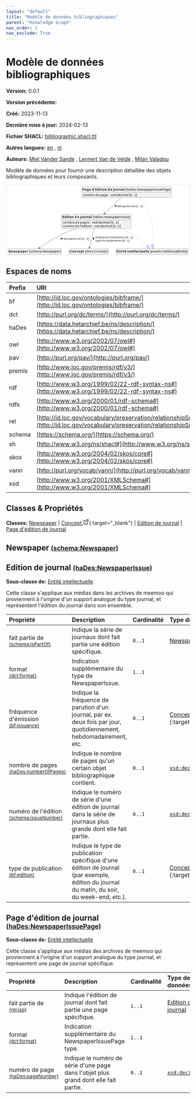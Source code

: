 ```yaml
---
layout: "default"
title: "Modèle de données bibliographiques"
parent: "Knowledge Graph"
nav_order: 1
nav_exclude: True
---
```

<svg xmlns="http://www.w3.org/2000/svg" style="display: none;"><symbol id="svg-external-link" width="24" height="24" viewBox="0 0 24 24" fill="none" stroke="currentColor" stroke-width="2" stroke-linecap="round" stroke-linejoin="round" class="feather feather-external-link"><title id="svg-external-link-title">(external link)</title><path d="M18 13v6a2 2 0 0 1-2 2H5a2 2 0 0 1-2-2V8a2 2 0 0 1 2-2h6"></path><polyline points="15 3 21 3 21 9"></polyline><line x1="10" y1="14" x2="21" y2="3"></line> </symbol></svg>

Modèle de données bibliographiques
====================

**Version:** 0.0.1

**Version précédente:** 

**Créé:** 2023-11-13

**Dernière mise à jour:** 2024-02-13

**Fichier SHACL:** [bibliographic.shacl.ttl](bibliographic.shacl.ttl)

**Autres langues:**
[en](../en)
, [nl](../nl)

**Auteurs:**
[Miel Vander Sande](mailto:miel.vandersande@meemoo.be)
, [Lennert Van de Velde](mailto:lennert.vandevelde@meemoo.be)
, [Milan Valadou](mailto:milan.valadou@meemoo.be)


Modèle de données pour fournir une description détaillée des objets bibliographiques et leurs composants.

<div class="wrap">
  <div class="zoom">
  <svg xmlns="http://www.w3.org/2000/svg" xmlns:xlink="http://www.w3.org/1999/xlink" contentStyleType="text/css" preserveAspectRatio="none" version="1.1" viewBox="0 0 850 326" zoomAndPan="magnify"><defs/><g><a href="#schema%3ANewspaper" target="_top" title="#schema%3ANewspaper" xlink:actuate="onRequest" xlink:href="#schema%3ANewspaper" xlink:show="new" xlink:title="#schema%3ANewspaper" xlink:type="simple"><g id="elem_schema_Newspaper"><rect codeLine="15" fill="#F1F1F1" height="26.2969" id="schema_Newspaper" rx="3.5" ry="3.5" style="stroke:#181818;stroke-width:0.5;" width="248" x="7" y="294"/><text fill="#000000" font-family="sans-serif" font-size="14" font-weight="bold" lengthAdjust="spacing" textLength="90" x="10" y="311.9951">Newspaper</text><text fill="#000000" font-family="sans-serif" font-size="14" lengthAdjust="spacing" textLength="4" x="100" y="311.9951"> </text><text fill="#000000" font-family="sans-serif" font-size="14" lengthAdjust="spacing" textLength="148" x="104" y="311.9951">(schema:Newspaper)</text></g></a><a href="../../terms/fr#skos%3AConcept" target="_top" title="../../terms/fr#skos%3AConcept" xlink:actuate="onRequest" xlink:href="../../terms/fr#skos%3AConcept" xlink:show="new" xlink:title="../../terms/fr#skos%3AConcept" xlink:type="simple"><g id="elem_skos_Concept"><rect codeLine="16" fill="#F1F1F1" height="26.2969" id="skos_Concept" rx="3.5" ry="3.5" style="stroke:#181818;stroke-width:0.5;" width="183" x="290.5" y="294"/><text fill="#000000" font-family="sans-serif" font-size="14" font-weight="bold" lengthAdjust="spacing" textLength="66" x="293.5" y="311.9951">Concept</text><text fill="#000000" font-family="sans-serif" font-size="14" lengthAdjust="spacing" textLength="4" x="359.5" y="311.9951"> </text><text fill="#000000" font-family="sans-serif" font-size="14" lengthAdjust="spacing" textLength="107" x="363.5" y="311.9951">(skos:Concept)</text></g></a><a href="#haDes%3ANewspaperIssue" target="_top" title="#haDes%3ANewspaperIssue" xlink:actuate="onRequest" xlink:href="#haDes%3ANewspaperIssue" xlink:show="new" xlink:title="#haDes%3ANewspaperIssue" xlink:type="simple"><g id="elem_haDes_NewspaperIssue"><rect codeLine="17" fill="#F1F1F1" height="66.8906" id="haDes_NewspaperIssue" rx="3.5" ry="3.5" style="stroke:#181818;stroke-width:0.5;" width="322" x="256" y="135"/><text fill="#000000" font-family="sans-serif" font-size="14" font-weight="bold" lengthAdjust="spacing" textLength="53" x="259" y="152.9951">Edition</text><text fill="#000000" font-family="sans-serif" font-size="14" font-weight="bold" lengthAdjust="spacing" textLength="5" x="312" y="152.9951"> </text><text fill="#000000" font-family="sans-serif" font-size="14" font-weight="bold" lengthAdjust="spacing" textLength="20" x="317" y="152.9951">de</text><text fill="#000000" font-family="sans-serif" font-size="14" font-weight="bold" lengthAdjust="spacing" textLength="5" x="337" y="152.9951"> </text><text fill="#000000" font-family="sans-serif" font-size="14" font-weight="bold" lengthAdjust="spacing" textLength="54" x="342" y="152.9951">journal</text><text fill="#000000" font-family="sans-serif" font-size="14" lengthAdjust="spacing" textLength="4" x="396" y="152.9951"> </text><text fill="#000000" font-family="sans-serif" font-size="14" lengthAdjust="spacing" textLength="175" x="400" y="152.9951">(haDes:NewspaperIssue)</text><line style="stroke:#181818;stroke-width:0.5;" x1="257" x2="577" y1="161.2969" y2="161.2969"/><text fill="#000000" font-family="sans-serif" font-size="14" lengthAdjust="spacing" textLength="54" x="262" y="178.292">nombre</text><text fill="#000000" font-family="sans-serif" font-size="14" lengthAdjust="spacing" textLength="4" x="316" y="178.292"> </text><text fill="#000000" font-family="sans-serif" font-size="14" lengthAdjust="spacing" textLength="18" x="320" y="178.292">de</text><text fill="#000000" font-family="sans-serif" font-size="14" lengthAdjust="spacing" textLength="4" x="338" y="178.292"> </text><text fill="#000000" font-family="sans-serif" font-size="14" lengthAdjust="spacing" textLength="43" x="342" y="178.292">pages</text><text fill="#000000" font-family="sans-serif" font-size="14" lengthAdjust="spacing" textLength="4" x="385" y="178.292"> </text><text fill="#000000" font-family="sans-serif" font-size="14" lengthAdjust="spacing" textLength="5" x="389" y="178.292">:</text><text fill="#000000" font-family="sans-serif" font-size="14" lengthAdjust="spacing" textLength="4" x="394" y="178.292"> </text><text fill="#000000" font-family="sans-serif" font-size="14" font-style="italic" lengthAdjust="spacing" textLength="82" x="398" y="178.292">xsd:decimal</text><text fill="#000000" font-family="sans-serif" font-size="14" lengthAdjust="spacing" textLength="4" x="480" y="178.292"> </text><text fill="#000000" font-family="sans-serif" font-size="14" lengthAdjust="spacing" textLength="36" x="484" y="178.292">[0..1]</text><text fill="#000000" font-family="sans-serif" font-size="14" lengthAdjust="spacing" textLength="54" x="262" y="194.5889">numéro</text><text fill="#000000" font-family="sans-serif" font-size="14" lengthAdjust="spacing" textLength="4" x="316" y="194.5889"> </text><text fill="#000000" font-family="sans-serif" font-size="14" lengthAdjust="spacing" textLength="18" x="320" y="194.5889">de</text><text fill="#000000" font-family="sans-serif" font-size="14" lengthAdjust="spacing" textLength="4" x="338" y="194.5889"> </text><text fill="#000000" font-family="sans-serif" font-size="14" lengthAdjust="spacing" textLength="53" x="342" y="194.5889">l'édition</text><text fill="#000000" font-family="sans-serif" font-size="14" lengthAdjust="spacing" textLength="4" x="395" y="194.5889"> </text><text fill="#000000" font-family="sans-serif" font-size="14" lengthAdjust="spacing" textLength="5" x="399" y="194.5889">:</text><text fill="#000000" font-family="sans-serif" font-size="14" lengthAdjust="spacing" textLength="4" x="404" y="194.5889"> </text><text fill="#000000" font-family="sans-serif" font-size="14" font-style="italic" lengthAdjust="spacing" textLength="82" x="408" y="194.5889">xsd:decimal</text><text fill="#000000" font-family="sans-serif" font-size="14" lengthAdjust="spacing" textLength="4" x="490" y="194.5889"> </text><text fill="#000000" font-family="sans-serif" font-size="14" lengthAdjust="spacing" textLength="36" x="494" y="194.5889">[0..1]</text></g></a><a href="#premis%3AIntellectualEntity" target="_top" title="#premis%3AIntellectualEntity" xlink:actuate="onRequest" xlink:href="#premis%3AIntellectualEntity" xlink:show="new" xlink:title="#premis%3AIntellectualEntity" xlink:type="simple"><g id="elem_premis_IntellectualEntity"><rect codeLine="20" fill="#F1F1F1" height="26.2969" id="premis_IntellectualEntity" rx="3.5" ry="3.5" style="stroke:#181818;stroke-width:0.5;" width="335" x="508.5" y="294"/><text fill="#000000" font-family="sans-serif" font-size="14" font-weight="bold" lengthAdjust="spacing" textLength="45" x="511.5" y="311.9951">Entité</text><text fill="#000000" font-family="sans-serif" font-size="14" font-weight="bold" lengthAdjust="spacing" textLength="5" x="556.5" y="311.9951"> </text><text fill="#000000" font-family="sans-serif" font-size="14" font-weight="bold" lengthAdjust="spacing" textLength="101" x="561.5" y="311.9951">intellectuelle</text><text fill="#000000" font-family="sans-serif" font-size="14" lengthAdjust="spacing" textLength="4" x="662.5" y="311.9951"> </text><text fill="#000000" font-family="sans-serif" font-size="14" lengthAdjust="spacing" textLength="174" x="666.5" y="311.9951">(premis:IntellectualEntity)</text></g></a><a href="#haDes%3ANewspaperIssuePage" target="_top" title="#haDes%3ANewspaperIssuePage" xlink:actuate="onRequest" xlink:href="#haDes%3ANewspaperIssuePage" xlink:show="new" xlink:title="#haDes%3ANewspaperIssuePage" xlink:type="simple"><g id="elem_haDes_NewspaperIssuePage"><rect codeLine="19" fill="#F1F1F1" height="50.5938" id="haDes_NewspaperIssuePage" rx="3.5" ry="3.5" style="stroke:#181818;stroke-width:0.5;" width="416" x="350" y="7"/><text fill="#000000" font-family="sans-serif" font-size="14" font-weight="bold" lengthAdjust="spacing" textLength="39" x="353" y="24.9951">Page</text><text fill="#000000" font-family="sans-serif" font-size="14" font-weight="bold" lengthAdjust="spacing" textLength="5" x="392" y="24.9951"> </text><text fill="#000000" font-family="sans-serif" font-size="14" font-weight="bold" lengthAdjust="spacing" textLength="68" x="397" y="24.9951">d'édition</text><text fill="#000000" font-family="sans-serif" font-size="14" font-weight="bold" lengthAdjust="spacing" textLength="5" x="465" y="24.9951"> </text><text fill="#000000" font-family="sans-serif" font-size="14" font-weight="bold" lengthAdjust="spacing" textLength="20" x="470" y="24.9951">de</text><text fill="#000000" font-family="sans-serif" font-size="14" font-weight="bold" lengthAdjust="spacing" textLength="5" x="490" y="24.9951"> </text><text fill="#000000" font-family="sans-serif" font-size="14" font-weight="bold" lengthAdjust="spacing" textLength="54" x="495" y="24.9951">journal</text><text fill="#000000" font-family="sans-serif" font-size="14" lengthAdjust="spacing" textLength="4" x="549" y="24.9951"> </text><text fill="#000000" font-family="sans-serif" font-size="14" lengthAdjust="spacing" textLength="210" x="553" y="24.9951">(haDes:NewspaperIssuePage)</text><line style="stroke:#181818;stroke-width:0.5;" x1="351" x2="765" y1="33.2969" y2="33.2969"/><text fill="#000000" font-family="sans-serif" font-size="14" lengthAdjust="spacing" textLength="54" x="356" y="50.292">numéro</text><text fill="#000000" font-family="sans-serif" font-size="14" lengthAdjust="spacing" textLength="4" x="410" y="50.292"> </text><text fill="#000000" font-family="sans-serif" font-size="14" lengthAdjust="spacing" textLength="18" x="414" y="50.292">de</text><text fill="#000000" font-family="sans-serif" font-size="14" lengthAdjust="spacing" textLength="4" x="432" y="50.292"> </text><text fill="#000000" font-family="sans-serif" font-size="14" lengthAdjust="spacing" textLength="35" x="436" y="50.292">page</text><text fill="#000000" font-family="sans-serif" font-size="14" lengthAdjust="spacing" textLength="4" x="471" y="50.292"> </text><text fill="#000000" font-family="sans-serif" font-size="14" lengthAdjust="spacing" textLength="5" x="475" y="50.292">:</text><text fill="#000000" font-family="sans-serif" font-size="14" lengthAdjust="spacing" textLength="4" x="480" y="50.292"> </text><text fill="#000000" font-family="sans-serif" font-size="14" font-style="italic" lengthAdjust="spacing" textLength="82" x="484" y="50.292">xsd:decimal</text><text fill="#000000" font-family="sans-serif" font-size="14" lengthAdjust="spacing" textLength="4" x="566" y="50.292"> </text><text fill="#000000" font-family="sans-serif" font-size="14" lengthAdjust="spacing" textLength="36" x="570" y="50.292">[0..1]</text></g></a><g id="link_haDes_NewspaperIssue_premis_IntellectualEntity"><path codeLine="26" d="M528.17,202.02 C550.02,210.38 572.27,220.37 592,232 C621.47,249.37 637.8368,264.6724 652.8668,280.7724 " fill="none" id="haDes_NewspaperIssue-to-premis_IntellectualEntity" style="stroke:#0000FF;stroke-width:1.0;stroke-dasharray:1.0,3.0;"/><polygon fill="none" points="665.15,293.93,657.2527,276.678,648.4809,284.8668,665.15,293.93" style="stroke:#0000FF;stroke-width:1.0;"/></g><g id="link_haDes_NewspaperIssue_schema_Newspaper"><path codeLine="30" d="M320.24,202 C296.86,210.86 272.22,221.07 250,232 C212.02,250.69 175.6176,274.7367 153.0476,290.4167 " fill="none" id="haDes_NewspaperIssue-to-schema_Newspaper" style="stroke:#454645;stroke-width:1.0;"/><polygon fill="#454645" points="148.12,293.84,157.7936,291.9901,152.2263,290.9872,153.2291,285.42,148.12,293.84" style="stroke:#454645;stroke-width:1.0;"/><polygon fill="#000000" points="250.58,250.4038,259.9498,248.7734,257.2019,243.5774,250.58,250.4038" style="stroke:#000000;stroke-width:1.0;"/><text fill="#000000" font-family="sans-serif" font-size="13" lengthAdjust="spacing" textLength="20" x="264" y="252.5669">fait</text><text fill="#000000" font-family="sans-serif" font-size="13" lengthAdjust="spacing" textLength="4" x="284" y="252.5669"> </text><text fill="#000000" font-family="sans-serif" font-size="13" lengthAdjust="spacing" textLength="37" x="288" y="252.5669">partie</text><text fill="#000000" font-family="sans-serif" font-size="13" lengthAdjust="spacing" textLength="4" x="325" y="252.5669"> </text><text fill="#000000" font-family="sans-serif" font-size="13" lengthAdjust="spacing" textLength="16" x="329" y="252.5669">de</text><text fill="#000000" font-family="sans-serif" font-size="13" lengthAdjust="spacing" textLength="4" x="345" y="252.5669"> </text><text fill="#000000" font-family="sans-serif" font-size="13" lengthAdjust="spacing" textLength="34" x="349" y="252.5669">[0..1]</text></g><g id="link_haDes_NewspaperIssue_skos_Concept"><path codeLine="31" d="M407.23,202.17 C404.46,211.75 401.52,222.27 399,232 C393.39,253.7 388.9918,273.3442 385.8318,288.0342 " fill="none" id="haDes_NewspaperIssue-to-skos_Concept" style="stroke:#454645;stroke-width:1.0;"/><polygon fill="#454645" points="384.57,293.9,390.3733,285.9425,385.6215,289.0118,382.5522,284.2601,384.57,293.9" style="stroke:#454645;stroke-width:1.0;"/><polygon fill="#000000" points="402.7909,252.9844,407.8299,244.9184,402.1265,243.4971,402.7909,252.9844" style="stroke:#000000;stroke-width:1.0;"/><text fill="#000000" font-family="sans-serif" font-size="13" lengthAdjust="spacing" textLength="64" x="413" y="245.0669">fréquence</text><text fill="#000000" font-family="sans-serif" font-size="13" lengthAdjust="spacing" textLength="4" x="477" y="245.0669"> </text><text fill="#000000" font-family="sans-serif" font-size="13" lengthAdjust="spacing" textLength="68" x="481" y="245.0669">d'émission</text><text fill="#000000" font-family="sans-serif" font-size="13" lengthAdjust="spacing" textLength="4" x="549" y="245.0669"> </text><text fill="#000000" font-family="sans-serif" font-size="13" lengthAdjust="spacing" textLength="34" x="553" y="245.0669">[0..1]</text><text fill="#000000" font-family="sans-serif" font-size="13" lengthAdjust="spacing" textLength="28" x="413" y="260.1997">type</text><text fill="#000000" font-family="sans-serif" font-size="13" lengthAdjust="spacing" textLength="4" x="441" y="260.1997"> </text><text fill="#000000" font-family="sans-serif" font-size="13" lengthAdjust="spacing" textLength="16" x="445" y="260.1997">de</text><text fill="#000000" font-family="sans-serif" font-size="13" lengthAdjust="spacing" textLength="4" x="461" y="260.1997"> </text><text fill="#000000" font-family="sans-serif" font-size="13" lengthAdjust="spacing" textLength="69" x="465" y="260.1997">publication</text><text fill="#000000" font-family="sans-serif" font-size="13" lengthAdjust="spacing" textLength="4" x="534" y="260.1997"> </text><text fill="#000000" font-family="sans-serif" font-size="13" lengthAdjust="spacing" textLength="34" x="538" y="260.1997">[0..1]</text></g><g id="link_haDes_NewspaperIssuePage_premis_IntellectualEntity"><path codeLine="34" d="M611.58,58.09 C623.65,66.01 635.18,75.94 643,88 C686.75,155.44 682.7251,241.0197 679.2151,276.0397 " fill="none" id="haDes_NewspaperIssuePage-to-premis_IntellectualEntity" style="stroke:#0000FF;stroke-width:1.0;stroke-dasharray:1.0,3.0;"/><polygon fill="none" points="677.42,293.95,685.1852,276.6381,673.245,275.4414,677.42,293.95" style="stroke:#0000FF;stroke-width:1.0;"/></g><g id="link_haDes_NewspaperIssuePage_haDes_NewspaperIssue"><path codeLine="37" d="M532.14,58.08 C509.4,79.69 480.4894,107.1669 455.5594,130.8569 " fill="none" id="haDes_NewspaperIssuePage-to-haDes_NewspaperIssue" style="stroke:#454645;stroke-width:1.0;"/><polygon fill="#454645" points="451.21,134.99,460.4895,131.69,454.8345,131.5458,454.9788,125.8907,451.21,134.99" style="stroke:#454645;stroke-width:1.0;"/><polygon fill="#000000" points="502.3756,100.0108,510.9568,95.9102,506.9076,91.6495,502.3756,100.0108" style="stroke:#000000;stroke-width:1.0;"/><text fill="#000000" font-family="sans-serif" font-size="13" lengthAdjust="spacing" textLength="20" x="515" y="101.0669">fait</text><text fill="#000000" font-family="sans-serif" font-size="13" lengthAdjust="spacing" textLength="4" x="535" y="101.0669"> </text><text fill="#000000" font-family="sans-serif" font-size="13" lengthAdjust="spacing" textLength="37" x="539" y="101.0669">partie</text><text fill="#000000" font-family="sans-serif" font-size="13" lengthAdjust="spacing" textLength="4" x="576" y="101.0669"> </text><text fill="#000000" font-family="sans-serif" font-size="13" lengthAdjust="spacing" textLength="16" x="580" y="101.0669">de</text><text fill="#000000" font-family="sans-serif" font-size="13" lengthAdjust="spacing" textLength="4" x="596" y="101.0669"> </text><text fill="#000000" font-family="sans-serif" font-size="13" lengthAdjust="spacing" textLength="34" x="600" y="101.0669">[1..1]</text></g></g></svg>
  </div>
</div>

## Espaces de noms

| Prefix | URI      |
| :----- | :------- |
| bf     | [http://id.loc.gov/ontologies/bibframe/](http://id.loc.gov/ontologies/bibframe/) |
| dct     | [http://purl.org/dc/terms/](http://purl.org/dc/terms/) |
| haDes     | [https://data.hetarchief.be/ns/description/](https://data.hetarchief.be/ns/description/) |
| owl     | [http://www.w3.org/2002/07/owl#](http://www.w3.org/2002/07/owl#) |
| pav     | [http://purl.org/pav/](http://purl.org/pav/) |
| premis     | [http://www.loc.gov/premis/rdf/v3/](http://www.loc.gov/premis/rdf/v3/) |
| rdf     | [http://www.w3.org/1999/02/22-rdf-syntax-ns#](http://www.w3.org/1999/02/22-rdf-syntax-ns#) |
| rdfs     | [http://www.w3.org/2000/01/rdf-schema#](http://www.w3.org/2000/01/rdf-schema#) |
| rel     | [http://id.loc.gov/vocabulary/preservation/relationshipSubType/](http://id.loc.gov/vocabulary/preservation/relationshipSubType/) |
| schema     | [https://schema.org/](https://schema.org/) |
| sh     | [http://www.w3.org/ns/shacl#](http://www.w3.org/ns/shacl#) |
| skos     | [http://www.w3.org/2004/02/skos/core#](http://www.w3.org/2004/02/skos/core#) |
| vann     | [http://purl.org/vocab/vann/](http://purl.org/vocab/vann/) |
| xsd     | [http://www.w3.org/2001/XMLSchema#](http://www.w3.org/2001/XMLSchema#) |

## Classes & Propriétés

**Classes:** 
 [Newspaper](#schema%3ANewspaper) |  [Concept <svg class="svg-external-link" viewBox="0 0 24 24" aria-labelledby="svg-external-link-title"><use xlink:href="#svg-external-link"></use></svg>](../../terms/fr#skos%3AConcept){:target="_blank"} |  [Edition de journal](#haDes%3ANewspaperIssue) |  [Page d'édition de journal](#haDes%3ANewspaperIssuePage)
## <a id="schema%3ANewspaper"></a>Newspaper <small>[(schema:Newspaper)](https://schema.org/Newspaper)</small>





## <a id="haDes%3ANewspaperIssue"></a>Edition de journal <small>[(haDes:NewspaperIssue)](https://data.hetarchief.be/ns/description/NewspaperIssue)</small>


**Sous-classe de:** 
[Entité intellectuelle](#premis%3AIntellectualEntity)

Cette classe s'applique aux médias dans les archives de meemoo qui proviennent à l'origine d'un support analogue du type journal, et représentent l'édition du journal dans son ensemble.

| Propriété | Description | Cardinalité | Type de données |
| :------ | :---------- | :---------- | :------- |
| <a id='schema%3AisPartOf'></a>fait partie de <br> <small>[(schema:isPartOf)](https://schema.org/isPartOf)</small> | Indique la série de journaux dont fait partie une édition spécifique. | `0..1` | [Newspaper](#schema%3ANewspaper)  |
| <a id='dct%3Aformat'></a>format <br> <small>[(dct:format)](http://purl.org/dc/terms/format)</small> | Indication supplémentaire du type de NewspaperIssue. | `1..1` |   |
| <a id='bf%3Aissuance'></a>fréquence d'émission <br> <small>[(bf:issuance)](http://id.loc.gov/ontologies/bibframe/issuance)</small> | Indique la fréquence de parution d'un journal, par ex. deux fois par jour, quotidiennement, hebdomadairement, etc. | `0..1` | [Concept <svg class="svg-external-link" viewBox="0 0 24 24" aria-labelledby="svg-external-link-title"><use xlink:href="#svg-external-link"></use></svg>](../../terms/fr#skos%3AConcept){:target="_blank"}  |
| <a id='haDes%3AnumberOfPages'></a>nombre de pages <br> <small>[(haDes:numberOfPages)](https://data.hetarchief.be/ns/description/numberOfPages)</small> | Indique le nombre de pages qu'un certain objet bibliographique contient. | `0..1` | [`xsd:decimal`](http://www.w3.org/2001/XMLSchema#decimal)  |
| <a id='schema%3AissueNumber'></a>numéro de l'édition <br> <small>[(schema:issueNumber)](https://schema.org/issueNumber)</small> | Indique le numéro de série d'une édition de journal dans la série de journaux plus grande dont elle fait partie. | `0..1` | [`xsd:decimal`](http://www.w3.org/2001/XMLSchema#decimal)  |
| <a id='bf%3Aedition'></a>type de publication <br> <small>[(bf:edition)](http://id.loc.gov/ontologies/bibframe/edition)</small> | Indique le type de publication spécifique d'une édition de journal (par exemple, édition du journal du matin, du soir, du week-end, etc.). | `0..1` | [Concept <svg class="svg-external-link" viewBox="0 0 24 24" aria-labelledby="svg-external-link-title"><use xlink:href="#svg-external-link"></use></svg>](../../terms/fr#skos%3AConcept){:target="_blank"}  |



## <a id="haDes%3ANewspaperIssuePage"></a>Page d'édition de journal <small>[(haDes:NewspaperIssuePage)](https://data.hetarchief.be/ns/description/NewspaperIssuePage)</small>


**Sous-classe de:** 
[Entité intellectuelle](#premis%3AIntellectualEntity)

Cette classe s'applique aux médias des archives de meemoo qui proviennent à l'origine d'un support analogue du type journal, et représentent une page de journal spécifique.

| Propriété | Description | Cardinalité | Type de données |
| :------ | :---------- | :---------- | :------- |
| <a id='rel%3Aisp'></a>fait partie de <br> <small>[(rel:isp)](http://id.loc.gov/vocabulary/preservation/relationshipSubType/isp)</small> | Indique l'édition de journal dont fait partie une page spécifique. | `1..1` | [Edition de journal](#haDes%3ANewspaperIssue)  |
| <a id='dct%3Aformat'></a>format <br> <small>[(dct:format)](http://purl.org/dc/terms/format)</small> | Indication supplémentaire du NewspaperIssuePage type. | `1..1` |   |
| <a id='haDes%3ApageNumber'></a>numéro de page <br> <small>[(haDes:pageNumber)](https://data.hetarchief.be/ns/description/pageNumber)</small> | Indique le numéro de série d'une page dans l'objet plus grand dont elle fait partie. | `0..1` | [`xsd:decimal`](http://www.w3.org/2001/XMLSchema#decimal)  |



[^1]: Étiquettes de langue uniques requises
<style>
.zoom > svg {
    width: 100%;
    height: auto;
    background-color: #fff;
}

.zoom > svg text{
   -webkit-user-select: none;
   -moz-user-select: none;
   -ms-user-select: none;
   user-select: none;
}

.wrap {
  overflow: hidden;
  border: 1px solid #E6E6E6;
}

.zoom {
  position: relative;
}

.zoom:hover {
  transform: scale(2.0); cursor: grab;
}
.svg-external-link {
  width: 16px;
  height: 16px;
}
</style>
<script>
var svg = document.querySelector('svg[zoomAndPan="magnify"]');
var zoomDiv = document.querySelector('.zoom');
zoomDiv.addEventListener('mouseleave', onMouseOutZoomDiv);
if (window.PointerEvent) {
  svg.addEventListener('pointerdown', onPointerDown);
  svg.addEventListener('pointerup', onPointerUp);
  svg.addEventListener('pointerleave', onPointerUp); 
  svg.addEventListener('pointermove', onPointerMove); 
} else {

  svg.addEventListener('mousedown', onPointerDown); 
  svg.addEventListener('mouseup', onPointerUp); 
  svg.addEventListener('mouseleave', onPointerUp); 
  svg.addEventListener('mousemove', onPointerMove); 

  svg.addEventListener('touchstart', onPointerDown);
  svg.addEventListener('touchend', onPointerUp);
  svg.addEventListener('touchmove', onPointerMove); 
}

function getPointFromEvent (event) {
  var point = {x:0, y:0};
  if (event.targetTouches) {
    point.x = event.targetTouches[0].clientX;
    point.y = event.targetTouches[0].clientY;
  } else {
    point.x = event.clientX;
    point.y = event.clientY;
  }
  
  return point;
}

var isPointerDown = false;

var pointerOrigin = {
  x: 0,
  y: 0
};

function onPointerDown(event) {
  isPointerDown = true; 
  
  var pointerPosition = getPointFromEvent(event);
  pointerOrigin.x = pointerPosition.x;
  pointerOrigin.y = pointerPosition.y;
}

var originalViewBoxString = svg.getAttribute('viewBox');
var originalViewBoxList= svg.viewBox.baseVal;

var originalViewBox = {
    x: originalViewBoxList.x,
    y: originalViewBoxList.y,
    width: originalViewBoxList.width,
    height: originalViewBoxList.height
};

var viewBox = structuredClone(originalViewBox);
console.log(viewBox);
var newViewBox = {
  x: 0,
  y: 0
};

var ratio = viewBox.width / svg.getBoundingClientRect().width;
window.addEventListener('resize', function() {
  ratio = viewBox.width / svg.getBoundingClientRect().width;
});

function onPointerMove (event) {
  if (!isPointerDown) {
    return;
  }
  event.preventDefault();

  var pointerPosition = getPointFromEvent(event);

  newViewBox.x = viewBox.x - ((pointerPosition.x - pointerOrigin.x) * ratio);
  newViewBox.y = viewBox.y - ((pointerPosition.y - pointerOrigin.y) * ratio);

  var viewBoxString = `${newViewBox.x} ${newViewBox.y} ${viewBox.width} ${viewBox.height}`;
  svg.setAttribute('viewBox', viewBoxString);
}

function onPointerUp() {
  isPointerDown = false;

  viewBox.x = newViewBox.x;
  viewBox.y = newViewBox.y;
}
function onMouseOutZoomDiv(event) {

  var viewBoxString = structuredClone(originalViewBoxString);
  viewBox.x = 0;
  viewBox.y = 0;
  svg.setAttribute('viewBox', originalViewBoxString);
}

</script>

